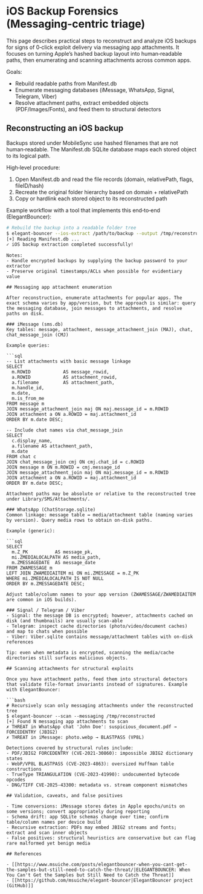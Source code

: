# iOS Backup Forensics (Messaging‑centric triage)


This page describes practical steps to reconstruct and analyze iOS backups for signs of 0‑click exploit delivery via messaging app attachments. It focuses on turning Apple’s hashed backup layout into human‑readable paths, then enumerating and scanning attachments across common apps.

Goals:
- Rebuild readable paths from Manifest.db
- Enumerate messaging databases (iMessage, WhatsApp, Signal, Telegram, Viber)
- Resolve attachment paths, extract embedded objects (PDF/Images/Fonts), and feed them to structural detectors

## Reconstructing an iOS backup

Backups stored under MobileSync use hashed filenames that are not human‑readable. The Manifest.db SQLite database maps each stored object to its logical path.

High‑level procedure:
1) Open Manifest.db and read the file records (domain, relativePath, flags, fileID/hash)
2) Recreate the original folder hierarchy based on domain + relativePath
3) Copy or hardlink each stored object to its reconstructed path

Example workflow with a tool that implements this end‑to‑end (ElegantBouncer):

```bash
# Rebuild the backup into a readable folder tree
$ elegant-bouncer --ios-extract /path/to/backup --output /tmp/reconstructed
[+] Reading Manifest.db ...
✓ iOS backup extraction completed successfully!
```
```
Notes:
- Handle encrypted backups by supplying the backup password to your extractor
- Preserve original timestamps/ACLs when possible for evidentiary value

## Messaging app attachment enumeration

After reconstruction, enumerate attachments for popular apps. The exact schema varies by app/version, but the approach is similar: query the messaging database, join messages to attachments, and resolve paths on disk.

### iMessage (sms.db)
Key tables: message, attachment, message_attachment_join (MAJ), chat, chat_message_join (CMJ)

Example queries:

```sql
-- List attachments with basic message linkage
SELECT
  m.ROWID            AS message_rowid,
  a.ROWID            AS attachment_rowid,
  a.filename         AS attachment_path,
  m.handle_id,
  m.date,
  m.is_from_me
FROM message m
JOIN message_attachment_join maj ON maj.message_id = m.ROWID
JOIN attachment a ON a.ROWID = maj.attachment_id
ORDER BY m.date DESC;

-- Include chat names via chat_message_join
SELECT
  c.display_name,
  a.filename AS attachment_path,
  m.date
FROM chat c
JOIN chat_message_join cmj ON cmj.chat_id = c.ROWID
JOIN message m ON m.ROWID = cmj.message_id
JOIN message_attachment_join maj ON maj.message_id = m.ROWID
JOIN attachment a ON a.ROWID = maj.attachment_id
ORDER BY m.date DESC;
```
```
Attachment paths may be absolute or relative to the reconstructed tree under Library/SMS/Attachments/.

### WhatsApp (ChatStorage.sqlite)
Common linkage: message table ↔ media/attachment table (naming varies by version). Query media rows to obtain on‑disk paths.

Example (generic):

```sql
SELECT
  m.Z_PK          AS message_pk,
  mi.ZMEDIALOCALPATH AS media_path,
  m.ZMESSAGEDATE  AS message_date
FROM ZWAMESSAGE m
LEFT JOIN ZWAMEDIAITEM mi ON mi.ZMESSAGE = m.Z_PK
WHERE mi.ZMEDIALOCALPATH IS NOT NULL
ORDER BY m.ZMESSAGEDATE DESC;
```
```
Adjust table/column names to your app version (ZWAMESSAGE/ZWAMEDIAITEM are common in iOS builds).

### Signal / Telegram / Viber
- Signal: the message DB is encrypted; however, attachments cached on disk (and thumbnails) are usually scan‑able
- Telegram: inspect cache directories (photo/video/document caches) and map to chats when possible
- Viber: Viber.sqlite contains message/attachment tables with on‑disk references

Tip: even when metadata is encrypted, scanning the media/cache directories still surfaces malicious objects.

## Scanning attachments for structural exploits

Once you have attachment paths, feed them into structural detectors that validate file‑format invariants instead of signatures. Example with ElegantBouncer:

```bash
# Recursively scan only messaging attachments under the reconstructed tree
$ elegant-bouncer --scan --messaging /tmp/reconstructed
[+] Found N messaging app attachments to scan
✗ THREAT in WhatsApp chat 'John Doe': suspicious_document.pdf → FORCEDENTRY (JBIG2)
✗ THREAT in iMessage: photo.webp → BLASTPASS (VP8L)
```
```
Detections covered by structural rules include:
- PDF/JBIG2 FORCEDENTRY (CVE‑2021‑30860): impossible JBIG2 dictionary states
- WebP/VP8L BLASTPASS (CVE‑2023‑4863): oversized Huffman table constructions
- TrueType TRIANGULATION (CVE‑2023‑41990): undocumented bytecode opcodes
- DNG/TIFF CVE‑2025‑43300: metadata vs. stream component mismatches

## Validation, caveats, and false positives

- Time conversions: iMessage stores dates in Apple epochs/units on some versions; convert appropriately during reporting
- Schema drift: app SQLite schemas change over time; confirm table/column names per device build
- Recursive extraction: PDFs may embed JBIG2 streams and fonts; extract and scan inner objects
- False positives: structural heuristics are conservative but can flag rare malformed yet benign media

## References

- [[https://www.msuiche.com/posts/elegantbouncer-when-you-cant-get-the-samples-but-still-need-to-catch-the-threat/|ELEGANTBOUNCER: When You Can't Get the Samples but Still Need to Catch the Threat]]
- [[https://github.com/msuiche/elegant-bouncer|ElegantBouncer project (GitHub)]]

